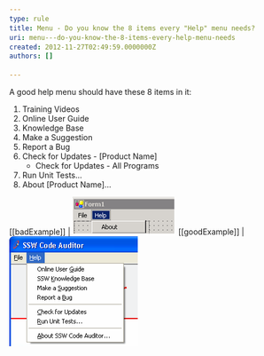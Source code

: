 ```yaml
---
type: rule
title: Menu - Do you know the 8 items every "Help" menu needs?
uri: menu---do-you-know-the-8-items-every-help-menu-needs
created: 2012-11-27T02:49:59.0000000Z
authors: []

---
```


A good help menu should have these 8 items in it:

1. Training Videos
2. Online User Guide
3. Knowledge Base
4. Make a Suggestion
5. Report a Bug
6. Check for Updates - [Product Name]
    - Check for Updates - All Programs
7. Run Unit Tests...
8. About [Product Name]...

 
[[badExample]]
| ![Example of a Help menu with only "About"](../../assets/BadExampleForHelpMenu.gif)
[[goodExample]]
| ![Example of a Help menu with all 8 items](../../assets/GoodExampleOfHelpMenu.gif)
